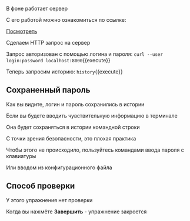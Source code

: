 В фоне работает сервер

С его работой можно ознакомиться по ссылке:

[Посмотреть]([[UUID_SUBDOMAIN]]-8000-[[HOST]]/)

Сделаем HTTP запрос на сервер

Запрос авторизован с помощью логина и пароля:
`curl --user login:password localhost:8000`{{execute}}

Теперь запросим историю:
`history`{{execute}}

## Сохраненный пароль

Как вы видите, логин и пароль сохранились в истории

Если вы будете вводить чувствительную информацию в терминале

Она будет сохраняться в истории командной строки

С точки зрения безопасности, это плохая практика

Чтобы этого не происходило, пользуйтесь командами ввода пароля с клавиатуры 

Или вводом из конфигурационного файла

## Способ проверки

У этого упражнения нет проверки

Когда вы нажмёте **Завершить** - упражнение закроется